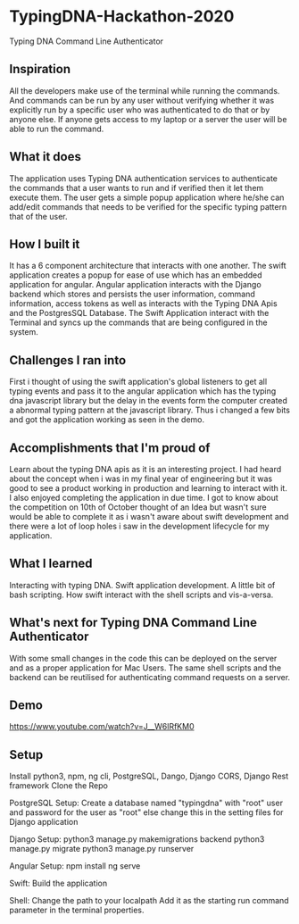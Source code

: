 # TypingDNA-Hackathon-2020

Typing DNA Command Line Authenticator

## Inspiration
All the developers make use of the terminal while running the commands. And commands can be run by any user without verifying whether it was explicitly run by a specific user who was authenticated to do that or by anyone else. If anyone gets access to my laptop or a server the user will be able to run the command.

## What it does
The application uses Typing DNA authentication services to authenticate the commands that a user wants to run and if verified then it let them execute them. The user gets a simple popup application where he/she can add/edit commands that needs to be verified for the specific typing pattern that of the user.

## How I built it
It has a 6 component architecture that interacts with one another. The swift application creates a popup for ease of use which has an embedded application for angular. Angular application interacts with the Django backend which stores and persists the user information, command information, access tokens as well as interacts with the Typing DNA Apis and the PostgresSQL Database. The Swift Application interact with the Terminal and syncs up the commands that are being configured in the system.

## Challenges I ran into
First i thought of using the swift application's global listeners to get all typing events and pass it to the angular application which has the typing dna javascript library but the delay in the events form the computer created a abnormal typing pattern at the javascript library. Thus i changed a few bits and got the application working as seen in the demo.

## Accomplishments that I'm proud of
Learn about the typing DNA apis as it is an interesting project. I had heard about the concept when i was in my final year of engineering but it was good to see a product working in production and learning to interact with it. I also enjoyed completing the application in due time. I got to know about the competition on 10th of October thought of an Idea but wasn't sure would be able to complete it as i wasn't aware about swift development and there were a lot of loop holes i saw in the development lifecycle for my application.

## What I learned
Interacting with typing DNA. Swift application development. A little bit of bash scripting. How swift interact with the shell scripts and vis-a-versa.

## What's next for Typing DNA Command Line Authenticator
With some small changes in the code this can be deployed on the server and as a proper application for Mac Users. The same shell scripts and the backend can be reutilised for authenticating command requests on a server.

## Demo
https://www.youtube.com/watch?v=J__W6lRfKM0

## Setup

Install python3, npm, ng cli, PostgreSQL, Dango, Django CORS, Django Rest framework
Clone the Repo

PostgreSQL Setup:
Create a database named "typingdna" with "root" user and password for the user as "root" else change this in the setting files for Django application

Django Setup:
python3 manage.py makemigrations backend
python3 manage.py migrate
python3 manage.py runserver

Angular Setup:
npm install
ng serve

Swift:
Build the application

Shell: 
Change the path to your localpath
Add it as the starting run command parameter in the terminal properties.




